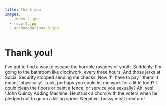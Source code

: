 ```yaml
---
title: Thank you
images:
  - index-2.jpg
  - rsvp-2.jpg
  - accommodations-3.jpg
---
```


# Thank you!

I've got to find a way to escape the horrible ravages of youth. Suddenly,
I'm going to the bathroom like clockwork, every three hours. And those jerks
at Social Security stopped sending me checks. Now 'I'' have to pay ''them'! I
meant 'physically'. Look, perhaps you could let me work for a little food? I
could clean the floors or paint a fence, or service you sexually? Ah, yes!
\John Quincy Adding Machine. He struck a chord with the voters when he pledged
not to go on a killing spree. Negative, bossy meat creature!
